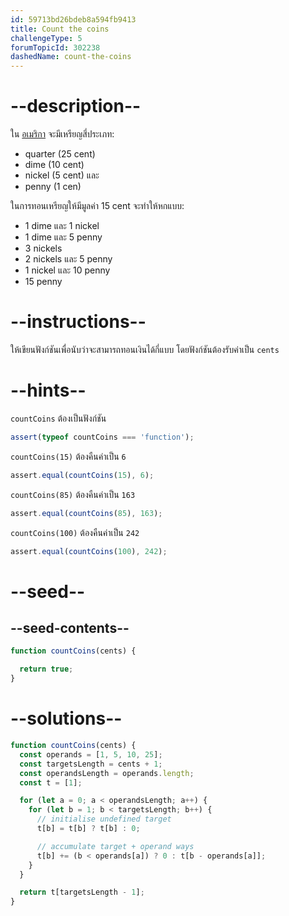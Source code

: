 ```yaml
---
id: 59713bd26bdeb8a594fb9413
title: Count the coins
challengeType: 5
forumTopicId: 302238
dashedName: count-the-coins
---
```


# --description--

ใน [อเมริกา](https://en.wikipedia.org/wiki/United_States) จะมีเหรียญสี่ประเภท:

<ul>
  <li>quarter (25 cent)</li>
  <li>dime (10 cent)</li>
  <li>nickel (5 cent) และ</li>
  <li>penny (1 cen)</li>
</ul>

<p>ในการทอนเหรียญให้มีมูลค่า 15 cent จะทำให้หกแบบ:</p>

<ul>
  <li>1 dime และ 1 nickel</li>
  <li>1 dime และ 5 penny</li>
  <li>3 nickels</li>
  <li>2 nickels และ 5 penny</li>
  <li>1 nickel และ 10 penny</li>
  <li>15 penny</li>
</ul>

# --instructions--

ให้เขียนฟังก์ชันเพื่อนับว่าจะสามารถทอนเงินได้กี่แบบ โดยฟังก์ชันต้องรับค่าเป็น `cents`

# --hints--

`countCoins` ต้องเป็นฟังก์ชัน

```js
assert(typeof countCoins === 'function');
```

`countCoins(15)` ต้องคืนค่าเป็น `6`

```js
assert.equal(countCoins(15), 6);
```

`countCoins(85)` ต้องคืนค่าเป็น `163`

```js
assert.equal(countCoins(85), 163);
```

`countCoins(100)` ต้องคืนค่าเป็น `242`

```js
assert.equal(countCoins(100), 242);
```

# --seed--

## --seed-contents--

```js
function countCoins(cents) {

  return true;
}
```

# --solutions--

```js
function countCoins(cents) {
  const operands = [1, 5, 10, 25];
  const targetsLength = cents + 1;
  const operandsLength = operands.length;
  const t = [1];

  for (let a = 0; a < operandsLength; a++) {
    for (let b = 1; b < targetsLength; b++) {
      // initialise undefined target
      t[b] = t[b] ? t[b] : 0;

      // accumulate target + operand ways
      t[b] += (b < operands[a]) ? 0 : t[b - operands[a]];
    }
  }

  return t[targetsLength - 1];
}
```
